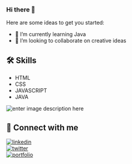 ### Hi there 👋

Here are some ideas to get you started:

- 🌱 I’m currently learning Java
- 👯 I’m looking to collaborate on creative ideas 

## 🛠 Skills
- HTML
- CSS
- JAVASCRIPT
- JAVA

![enter image description here](https://github-readme-stats.vercel.app/api?username=itsmesujan&&show_icons=true&title_color=ffffff&icon_color=bb2acf&text_color=daf7dc&bg_color=151515)
  
## 🔗 Connect with me
[![linkedin](https://img.shields.io/badge/linkedin-0A66C2?style=for-the-badge&logo=linkedin&logoColor=white)](https://www.linkedin.com/in/sujannepal/) <BR>
[![twitter](https://img.shields.io/badge/twitter-1DA1F2?style=for-the-badge&logo=twitter&logoColor=white)](https://twitter.com/Sujan_Nepal9) <BR>
[![portfolio](https://img.shields.io/badge/my_portfolio-000?style=for-the-badge&logo=ko-fi&logoColor=white)](https://sujannepal1.com.np/)



  
